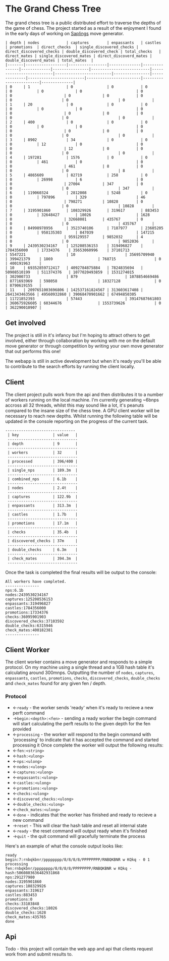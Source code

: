 # The Grand Chess Tree
The grand chess tree is a public distributed effort to traverse the depths of the game of chess. The project started as a result of the enjoyment I found in the early days of working on [Saplings](https://github.com/Timmoth/Sapling) move generator. 


```
| depth | nodes            | captures        | enpassants   | castles       | promotions  | direct_checks  | single_discovered_checks | direct_discovered_checks | double_discovered_check | total_checks   | direct_mates | single_discovered_mates | direct_discoverd_mates | double_discoverd_mates | total_mates  |
|-------|------------------|-----------------|--------------|---------------|-------------|----------------|--------------------------|--------------------------|-------------------------|----------------|--------------|-------------------------|------------------------|------------------------|--------------|
| 0     | 1                | 0               | 0            | 0             | 0           | 0              | 0                        | 0                        | 0                       | 0              | 0            | 0                       | 0                      | 0                      | 0            |
| 1     | 20               | 0               | 0            | 0             | 0           | 0              | 0                        | 0                        | 0                       | 0              | 0            | 0                       | 0                      | 0                      | 0            |
| 2     | 400              | 0               | 0            | 0             | 0           | 0              | 0                        | 0                        | 0                       | 0              | 0            | 0                       | 0                      | 0                      | 0            |
| 3     | 8902             | 34              | 0            | 0             | 0           | 12             | 0                        | 0                        | 0                       | 12             | 0            | 0                       | 0                      | 0                      | 0            |
| 4     | 197281           | 1576            | 0            | 0             | 0           | 461            | 0                        | 0                        | 0                       | 461            | 8            | 0                       | 0                      | 0                      | 8            |
| 5     | 4865609          | 82719           | 258          | 0             | 0           | 26998          | 6                        | 0                        | 0                       | 27004          | 347          | 0                       | 0                      | 0                      | 347          |
| 6     | 119060324        | 2812008         | 5248         | 0             | 0           | 797896         | 329                      | 46                       | 0                       | 798271         | 10828        | 0                       | 0                      | 0                      | 10828        |
| 7     | 3195901860       | 108329926       | 319617       | 883453        | 0           | 32648427       | 18026                    | 1628                     | 0                       | 32668081       | 435767       | 0                       | 0                      | 0                      | 435767       |
| 8     | 84998978956      | 3523740106      | 7187977      | 23605205      | 0           | 958135303      | 847039                   | 147215                   | 0                       | 959129557      | 9852032      | 4                       | 0                      | 0                      | 9852036      |
| 9     | 2439530234167    | 125208536153    | 319496827    | 1784356000    | 17334376    | 35653060996    | 37101713                 | 5547221                  | 10                      | 35695709940    | 399421379    | 1869                    | 768715                 | 0                      | 400191963    |
| 10    | 69352859712417   | 4092784875884   | 7824835694   | 50908510199   | 511374376   | 1077020493859  | 1531274015               | 302900733                | 879                     | 1078854669486  | 8771693969   | 598058                  | 18327128               | 0                      | 8790619155   |
| 11    | 2097651003696806 | 142537161824567 | 313603617408 | 2641343463566 | 49560932860 | 39068470901662 | 67494850305              | 11721852393              | 57443                   | 39147687661803 | 360675926605 | 60344676                | 1553739626             | 0                      | 362290010907 |
```
## Get involved
The project is still in it's infancy but I'm hoping to attract others to get involved, either through collaboration by working with me on the default move generator or through competition by writing your own move generator that out performs this one! 

The webapp is still in active development but when it's ready you'll be able to contribute to the search efforts by running the client locally.

## Client
The client project pulls work from the api and then distributes it to a number of workers running on the local machine. I'm currently generating ~6bnps accross all 32 threads, whilst this may sound like a lot, it's peanuts compared to the insane size of the chess tree. A GPU client worker will be necessary to reach new depths.
Whilst running the following table will be updated in the console reporting on the progress of the current task.
```
-------------------------------
 | key               | value   |
 -------------------------------
 | depth             | 9       |
 -------------------------------
 | workers           | 32      |
 -------------------------------
 | processed         | 396/400 |
 -------------------------------
 | single_nps        | 189.3m  |
 -------------------------------
 | combined_nps      | 6.1b    |
 -------------------------------
 | nodes             | 2.4t    |
 -------------------------------
 | captures          | 122.9b  |
 -------------------------------
 | enpassants        | 313.3m  |
 -------------------------------
 | castles           | 1.7b    |
 -------------------------------
 | promotions        | 17.1m   |
 -------------------------------
 | checks            | 35.4b   |
 -------------------------------
 | discovered_checks | 37m     |
 -------------------------------
 | double_checks     | 6.3m    |
 -------------------------------
 | check_mates       | 394.3m  |
 -------------------------------
```
Once the task is completed the final results will be output to the console:
```
All workers have completed.
---------------
nps:6.1b
nodes:2439530234167
captures:125208536153
enpassants:319496827
castles:1784356000
promotions:17334376
checks:36095901903
discovered_checks:37103592
double_checks:6315946
check_mates:400182381
---------------
```

## Client Worker
The client worker contains a move generator and responds to a simple protocol. On my machine using a single thread and a 1GB hash table it's calculating around 300mnps. Outputting the number of `nodes`, `captures`, `enpassants`, `castles`, `promotions`, `checks`, `discovered_checks`, `double_checks` and `check_mates` found for any given fen / depth.

### Protocol
- <-`ready` - the worker sends 'ready' when it's ready to recieve a new perft command
- ->`begin:<depth>:<fen>` - sending a ready worker the begin command will start calculating the perft results to the given depth for the fen provided
- <-`processing` - the worker will respond to the begin command with 'processing' to indicate that it has accepted the command and started processing it
Once complete the worker will output the following results:
- <-`fen:<string>`
- <-`hash:<ulong>`
- <-`nps:<ulong>`
- <-`nodes:<ulong>`
- <-`captures:<ulong>`
- <-`enpassants:<ulong>`
- <-`castles:<ulong>`
- <-`promotions:<ulong>`
- <-`checks:<ulong>`
- <-`discovered_checks:<ulong>`
- <-`double_checks:<ulong>`
- <-`check_mates:<ulong>`
- <-`done` - indicates that the worker has finished and ready to recieve a new command
- ->`reset` - This will clear the hash table and reset all internal state
- <-`ready` - the reset command will output ready when it's finished
- ->`quit` - the quit command will gracefully terminate the process

Here's an example of what the console output looks like:
```
ready
begin:7:rnbqkbnr/pppppppp/8/8/8/8/PPPPPPPP/RNBQKBNR w KQkq - 0 1
processing
fen:rnbqkbnr/pppppppp/8/8/8/8/PPPPPPPP/RNBQKBNR w KQkq -
hash:5060803636482931868
nps:291277980
nodes:3195901860
captures:108329926
enpassants:319617
castles:883453
promotions:0
checks:33103848
discovered_checks:18026
double_checks:1628
check_mates:435765
done
```

## Api
Todo - this project will contain the web app and api that clients request work from and submit results to.
